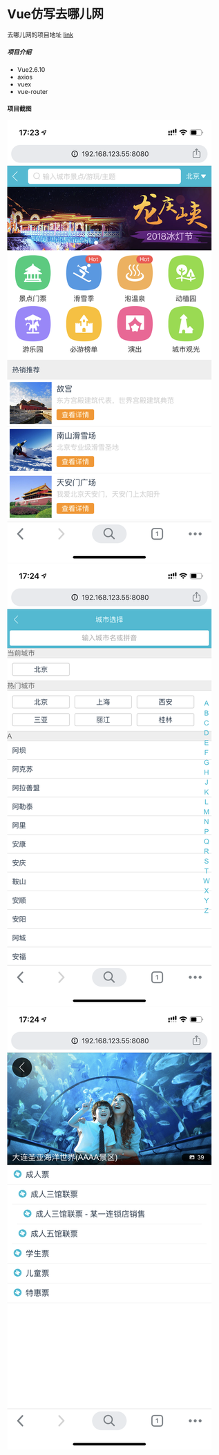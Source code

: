 # Vue仿写去哪儿网

去哪儿网的项目地址 [link](http://piao.qunar.com/touch/)

##### 项目介绍

* Vue2.6.10
* axios
* vuex
* vue-router

#### 项目截图

![](https://raw.githubusercontent.com/Liumxv/ImageHosting/master/travel/IMG_6692.ul09jwpz14.PNG)
![](https://raw.githubusercontent.com/Liumxv/ImageHosting/master/travel/IMG_6693.qcg5m9v99i.PNG)
![](https://raw.githubusercontent.com/Liumxv/ImageHosting/master/travel/IMG_6695.znf9f3j46t.PNG)